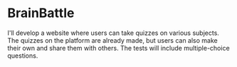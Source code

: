 # BrainBattle
I'll develop a website where users can take quizzes on various subjects. The quizzes on the platform are already made, but users can also make their own and share them with others. The tests will include multiple-choice questions. 
